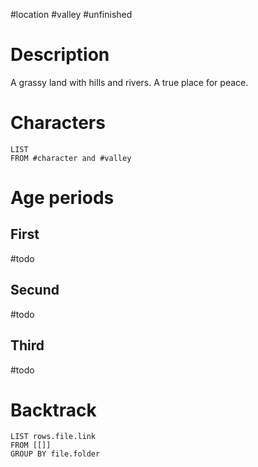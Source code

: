  #location #valley #unfinished 
# Description
A grassy land with hills and rivers. A true place for peace.
# Characters
``` dataview
LIST 
FROM #character and #valley 
```
# Age periods
## First
#todo
## Secund
#todo
## Third
#todo
# Backtrack
``` dataview
LIST rows.file.link
FROM [[]]
GROUP BY file.folder
```

